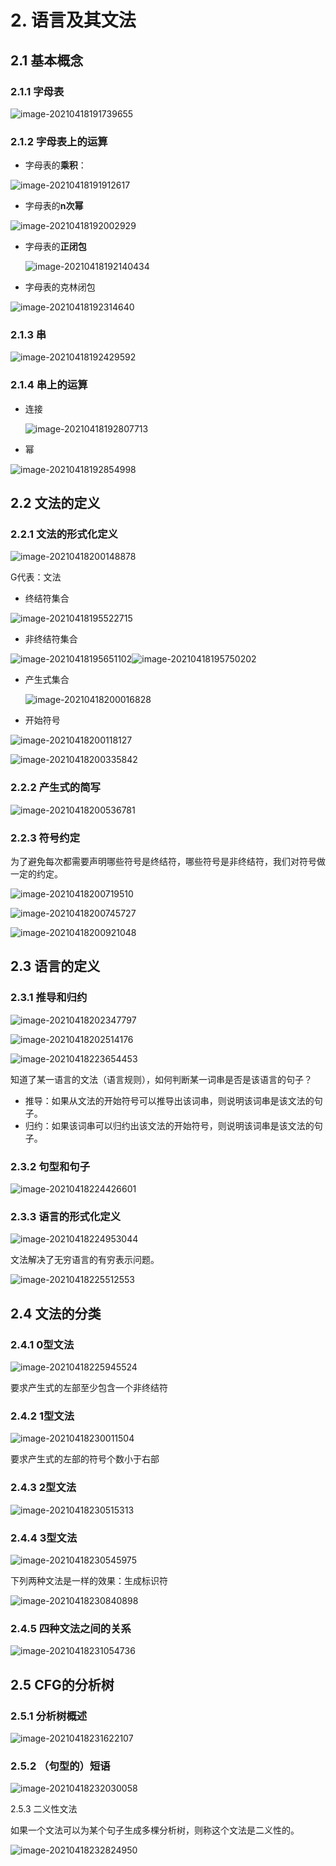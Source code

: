 # 2. 语言及其文法

## 2.1 基本概念

### 2.1.1 字母表

![image-20210418191739655](D:\MyGitHouse\Notes\编译原理学习笔记2：语言及其文法.assets\image-20210418191739655.png)

### 2.1.2 字母表上的运算

* 字母表的**乘积**：

![image-20210418191912617](D:\MyGitHouse\Notes\编译原理学习笔记2：语言及其文法.assets\image-20210418191912617.png)

* 字母表的**n次幂**

![image-20210418192002929](D:\MyGitHouse\Notes\编译原理学习笔记2：语言及其文法.assets\image-20210418192002929.png)

* 字母表的**正闭包**

  ![image-20210418192140434](D:\MyGitHouse\Notes\编译原理学习笔记2：语言及其文法.assets\image-20210418192140434.png)

  

* 字母表的克林闭包

![image-20210418192314640](D:\MyGitHouse\Notes\编译原理学习笔记2：语言及其文法.assets\image-20210418192314640.png)

### 2.1.3 串

![image-20210418192429592](D:\MyGitHouse\Notes\编译原理学习笔记2：语言及其文法.assets\image-20210418192429592.png)

### 2.1.4 串上的运算

* 连接

  ![image-20210418192807713](D:\MyGitHouse\Notes\编译原理学习笔记2：语言及其文法.assets\image-20210418192807713.png)

* 幂

![image-20210418192854998](D:\MyGitHouse\Notes\编译原理学习笔记2：语言及其文法.assets\image-20210418192854998.png)

## 

## 2.2 文法的定义

### 2.2.1 文法的形式化定义

![image-20210418200148878](D:\MyGitHouse\Notes\编译原理学习笔记2：语言及其文法.assets\image-20210418200148878.png)

G代表：文法

* 终结符集合

![image-20210418195522715](D:\MyGitHouse\Notes\编译原理学习笔记2：语言及其文法.assets\image-20210418195522715.png)

* 非终结符集合

![image-20210418195651102](D:\MyGitHouse\Notes\编译原理学习笔记2：语言及其文法.assets\image-20210418195651102.png)![image-20210418195750202](D:\MyGitHouse\Notes\编译原理学习笔记2：语言及其文法.assets\image-20210418195750202.png)

* 产生式集合

  ![image-20210418200016828](D:\MyGitHouse\Notes\编译原理学习笔记2：语言及其文法.assets\image-20210418200016828.png)

  

* 开始符号

![image-20210418200118127](D:\MyGitHouse\Notes\编译原理学习笔记2：语言及其文法.assets\image-20210418200118127.png)

![image-20210418200335842](D:\MyGitHouse\Notes\编译原理学习笔记2：语言及其文法.assets\image-20210418200335842.png)

### 2.2.2 产生式的简写

![image-20210418200536781](D:\MyGitHouse\Notes\编译原理学习笔记2：语言及其文法.assets\image-20210418200536781.png)

### 2.2.3 符号约定

为了避免每次都需要声明哪些符号是终结符，哪些符号是非终结符，我们对符号做一定的约定。

![image-20210418200719510](D:\MyGitHouse\Notes\编译原理学习笔记2：语言及其文法.assets\image-20210418200719510.png)

![image-20210418200745727](D:\MyGitHouse\Notes\编译原理学习笔记2：语言及其文法.assets\image-20210418200745727.png)

![image-20210418200921048](D:\MyGitHouse\Notes\编译原理学习笔记2：语言及其文法.assets\image-20210418200921048.png)



## 2.3 语言的定义

### 2.3.1 推导和归约

![image-20210418202347797](D:\MyGitHouse\Notes\编译原理学习笔记2：语言及其文法.assets\image-20210418202347797.png)

![image-20210418202514176](D:\MyGitHouse\Notes\编译原理学习笔记2：语言及其文法.assets\image-20210418202514176.png)

![image-20210418223654453](D:\MyGitHouse\Notes\编译原理学习笔记2：语言及其文法.assets\image-20210418223654453.png)

知道了某一语言的文法（语言规则），如何判断某一词串是否是该语言的句子？

* 推导：如果从文法的开始符号可以推导出该词串，则说明该词串是该文法的句子。
* 归约：如果该词串可以归约出该文法的开始符号，则说明该词串是该文法的句子。

### 2.3.2 句型和句子

![image-20210418224426601](D:\MyGitHouse\Notes\编译原理学习笔记2：语言及其文法.assets\image-20210418224426601.png)

### 2.3.3 语言的形式化定义

![image-20210418224953044](D:\MyGitHouse\Notes\编译原理学习笔记2：语言及其文法.assets\image-20210418224953044.png)

文法解决了无穷语言的有穷表示问题。

![image-20210418225512553](D:\MyGitHouse\Notes\编译原理学习笔记2：语言及其文法.assets\image-20210418225512553.png)



## 2.4 文法的分类

### 2.4.1 0型文法

![image-20210418225945524](D:\MyGitHouse\Notes\编译原理学习笔记2：语言及其文法.assets\image-20210418225945524.png)

要求产生式的左部至少包含一个非终结符

### 2.4.2 1型文法

![image-20210418230011504](D:\MyGitHouse\Notes\编译原理学习笔记2：语言及其文法.assets\image-20210418230011504.png)

要求产生式的左部的符号个数小于右部

### 2.4.3 2型文法

![image-20210418230515313](D:\MyGitHouse\Notes\编译原理学习笔记2：语言及其文法.assets\image-20210418230515313.png)

### 2.4.4 3型文法

![image-20210418230545975](D:\MyGitHouse\Notes\编译原理学习笔记2：语言及其文法.assets\image-20210418230545975.png)

下列两种文法是一样的效果：生成标识符

![image-20210418230840898](D:\MyGitHouse\Notes\编译原理学习笔记2：语言及其文法.assets\image-20210418230840898.png)

### 2.4.5 四种文法之间的关系

![image-20210418231054736](D:\MyGitHouse\Notes\编译原理学习笔记2：语言及其文法.assets\image-20210418231054736.png)



## 2.5 CFG的分析树

### 2.5.1 分析树概述

![image-20210418231622107](D:\MyGitHouse\Notes\编译原理学习笔记2：语言及其文法.assets\image-20210418231622107.png)

### 2.5.2 （句型的）短语

![image-20210418232030058](D:\MyGitHouse\Notes\编译原理学习笔记2：语言及其文法.assets\image-20210418232030058.png)

2.5.3 二义性文法

如果一个文法可以为某个句子生成多棵分析树，则称这个文法是二义性的。

![image-20210418232824950](D:\MyGitHouse\Notes\编译原理学习笔记2：语言及其文法.assets\image-20210418232824950.png)


